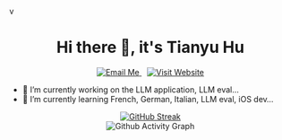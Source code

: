v<div align="center">
# Hi there 👋, it's Tianyu Hu
</div>

<div align="center">
  <a href="mailto:tyrionhuu@gmail.com" style="margin-right: 10px;">
    <img src="https://img.shields.io/badge/Email-Me-blue" alt="Email Me"/>
  </a>
  <a href="https://tyrionhuu.github.io">
    <img src="https://img.shields.io/badge/Website-Visit-brightgreen" alt="Visit Website"/>
  </a>
</div>

- 🔭 I’m currently working on the LLM application, LLM eval… 
- 🌱 I’m currently learning French, German, Italian, LLM eval, iOS dev…

<div align="center">
  <a href="https://git.io/streak-stats">
    <img src="https://github-readme-streak-stats-two-gules.vercel.app/?user=tyrionhuu" alt="GitHub Streak"/>
  </a>
</div>


<div align="center">
  <img src="https://activity-graph-pearl.vercel.app/graph?username=tyrionhuu&custom_title=Tianyu%20Hu's%20Github%20Activity&hide_border=true&theme=github-compact" alt="Github Activity Graph"/>
</div>
